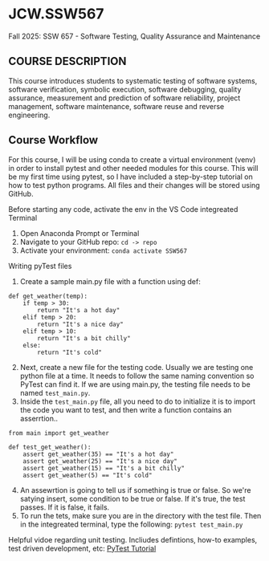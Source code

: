 # JCW.SSW567

Fall 2025: SSW 657 - Software Testing, Quality Assurance and Maintenance

## COURSE DESCRIPTION
This course introduces students to systematic testing of software systems, software
verification, symbolic execution, software debugging, quality assurance, measurement and
prediction of software reliability, project management, software maintenance, software reuse
and reverse engineering.

## Course Workflow
For this course, I will be using conda to create a virtual environment (venv) in order to install pytest and other needed modules for this course. This will be my first time using pytest, so I have included a step-by-step tutorial on how to test python programs. All files and their changes will be stored using GitHub.

Before starting any code, activate the env in the VS Code integreated Terminal 
1. Open Anaconda Prompt or Terminal
2. Navigate to your GitHub repo:
   `cd -> repo`
3. Activate your environment:
   `conda activate SSW567`

Writing pyTest files
1. Create a sample main.py file with a function using def:

```
def get_weather(temp):
    if temp > 30:
        return "It's a hot day"
    elif temp > 20:
        return "It's a nice day"
    elif temp > 10:
        return "It's a bit chilly"
    else:
        return "It's cold"
```

2. Next, create a new file for the testing code. Usually we are testing one python file at a time. It needs to follow the same naming convention so PyTest can find it. If we are using main.py, the testing file needs to be named `test_main.py`.
3. Inside the `test_main.py` file, all you need to do to initialize it is to import the code you want to test, and then write a function contains an asserrtion..
```
from main import get_weather

def test_get_weather():
    assert get_weather(35) == "It's a hot day"
    assert get_weather(25) == "It's a nice day"
    assert get_weather(15) == "It's a bit chilly"
    assert get_weather(5) == "It's cold"
```
4. An assewrtion is going to tell us if something is true or false. So we're satying insert, some condition to be true or false. If it's true, the test passes. If it is false, it fails.
5. To run the tets, make sure you are in the directory with the test file. Then in the integreated terminal, type the following: `pytest test_main.py`

Helpful vidoe regarding unit testing. Incliudes defintions, how-to examples, test driven development, etc: [PyTest Tutorial](https://youtu.be/EgpLj86ZHFQ?si=kxXrjy8FQTjtnmTj)
